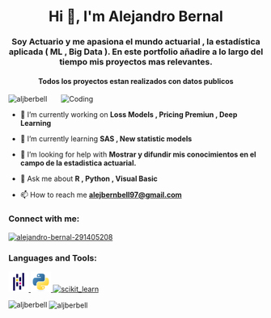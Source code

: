 <h1 align="center">Hi 👋, I'm Alejandro Bernal</h1>
<h3 align="center">Soy Actuario y me apasiona el mundo actuarial , la estadística aplicada ( ML , Big Data ). En este portfolio añadire a lo largo del tiempo mis proyectos mas relevantes.</h3>
<h4 align="center">Todos los proyectos estan realizados con datos publicos</h4>
<img align="right" alt="Coding" width="400" src="https://res.cloudinary.com/hevo/images/f_auto,q_auto/v1626947880/hevo-learn/SQL-Data-Analyst/SQL-Data-Analyst.png?_i=AA">

<p align="left"> <img src="https://komarev.com/ghpvc/?username=aljberbell&label=Profile%20views&color=0e75b6&style=flat" alt="aljberbell" /> </p>

- 🔭 I’m currently working on **Loss Models , Pricing Premiun , Deep Learning**

- 🌱 I’m currently learning **SAS , New statistic models**

- 🤝 I’m looking for help with **Mostrar y difundir mis conocimientos en el campo de la estadistica actuarial.**

- 💬 Ask me about **R , Python , Visual Basic**

- 📫 How to reach me **alejbernbell97@gmail.com**

<h3 align="left">Connect with me:</h3>
<p align="left">
<a href="https://linkedin.com/in/alejandro-bernal-291405208" target="blank"><img align="center" src="https://raw.githubusercontent.com/rahuldkjain/github-profile-readme-generator/master/src/images/icons/Social/linked-in-alt.svg" alt="alejandro-bernal-291405208" height="30" width="40" /></a>
</p>

<h3 align="left">Languages and Tools:</h3>
<p align="left"> <a href="https://pandas.pydata.org/" target="_blank" rel="noreferrer"> <img src="https://raw.githubusercontent.com/devicons/devicon/2ae2a900d2f041da66e950e4d48052658d850630/icons/pandas/pandas-original.svg" alt="pandas" width="40" height="40"/> </a> <a href="https://www.python.org" target="_blank" rel="noreferrer"> <img src="https://raw.githubusercontent.com/devicons/devicon/master/icons/python/python-original.svg" alt="python" width="40" height="40"/> </a> <a href="https://scikit-learn.org/" target="_blank" rel="noreferrer"> <img src="https://upload.wikimedia.org/wikipedia/commons/0/05/Scikit_learn_logo_small.svg" alt="scikit_learn" width="40" height="40"/> </a> </p>

<p><img align="left" src="https://github-readme-stats.vercel.app/api/top-langs?username=aljberbell&show_icons=true&locale=en&layout=compact" alt="aljberbell" /></p>

<p>&nbsp;<img align="center" src="https://github-readme-stats.vercel.app/api?username=aljberbell&show_icons=true&locale=en" alt="aljberbell" /></p>
